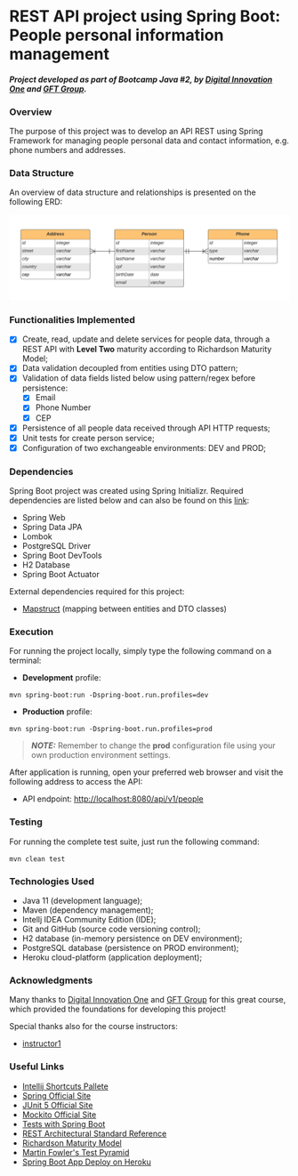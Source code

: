 # REST API project using Spring Boot: People personal information management

#### **_Project developed as part of Bootcamp Java #2, by <a href="https://digitalinnovation.one/">Digital Innovation One</a> and <a href="https://www.linkedin.com/company/gft-group/">GFT Group</a>._**

### Overview

The purpose of this project was to develop an API REST using Spring Framework for managing people personal data and contact information, e.g. phone numbers and addresses.

### Data Structure

An overview of data structure and relationships is presented on the following ERD:

![ERD of people data](./img/erd-people-db.png)

### Functionalities Implemented

- [x] Create, read, update and delete services for people data, through a REST API with **Level Two** maturity according to Richardson Maturity Model;
- [x] Data validation decoupled from entities using DTO pattern;
- [x] Validation of data fields listed below using pattern/regex before persistence:
  - [x] Email
  - [x] Phone Number
  - [x] CEP
- [x] Persistence of all people data received through API HTTP requests;
- [x] Unit tests for create person service;
- [x] Configuration of two exchangeable environments: DEV and PROD;

### Dependencies

Spring Boot project was created using Spring Initializr. Required dependencies are listed below and can also be found on this [link](https://start.spring.io/#!type=maven-project&language=java&platformVersion=2.5.2.RELEASE&packaging=jar&jvmVersion=11&groupId=com.projects.dev.tulio&artifactId=simple-res-crud-api&name=simple-res-crud-api&description=Simple%20resource%20CRUD%20API%20using%20Spring%20Boot&packageName=com.projects.dev.tulio.simple-res-crud-api&dependencies=devtools,lombok,web,data-jpa,actuator,h2):
- Spring Web
- Spring Data JPA
- Lombok
- PostgreSQL Driver
- Spring Boot DevTools
- H2 Database
- Spring Boot Actuator

External dependencies required for this project:
- [Mapstruct](https://mapstruct.org/) (mapping between entities and DTO classes)

### Execution

For running the project locally, simply type the following command on a terminal:

- **Development** profile:
```shell script
mvn spring-boot:run -Dspring-boot.run.profiles=dev
```

- **Production** profile:
```shell script
mvn spring-boot:run -Dspring-boot.run.profiles=prod
```
> **_NOTE:_** Remember to change the **prod** configuration file using your own production environment settings.

After application is running, open your preferred web browser and visit the following address to access the API:

- API endpoint: [http://localhost:8080/api/v1/people](http://localhost:8080/api/v1/people)

### Testing

For running the complete test suite, just run the following command:

```shell script
mvn clean test
```

### Technologies Used

- Java 11 (development language);
- Maven (dependency management); 
- Intellj IDEA Community Edition (IDE);
- Git and GitHub (source code versioning control);
- H2 database (in-memory persistence on DEV environment);
- PostgreSQL database (persistence on PROD environment);
- Heroku cloud-platform (application deployment);

### Acknowledgments

Many thanks to [Digital Innovation One](https://www.linkedin.com/company/digitalinnovation-one/) and [GFT Group](https://www.linkedin.com/company/gft-group/) for this great course, which provided the foundations for developing this project!

Special thanks also for the course instructors:
- [instructor1](instructor1)

### Useful Links

- [Intellij Shortcuts Pallete](https://resources.jetbrains.com/storage/products/intellij-idea/docs/IntelliJIDEA_ReferenceCard.pdf)
- [Spring Official Site](https://spring.io/)
- [JUnit 5 Official Site](https://junit.org/junit5/docs/current/user-guide/)
- [Mockito Official Site](https://site.mockito.org/)
- [Tests with Spring Boot](https://www.baeldung.com/spring-boot-testing)
- [REST Architectural Standard Reference](https://restfulapi.net/)
- [Richardson Maturity Model](https://restfulapi.net/richardson-maturity-model/)
- [Martin Fowler's Test Pyramid](https://martinfowler.com/articles/practical-test-pyramid.html#TheImportanceOftestAutomation)
- [Spring Boot App Deploy on Heroku](https://devcenter.heroku.com/articles/deploying-spring-boot-apps-to-heroku)